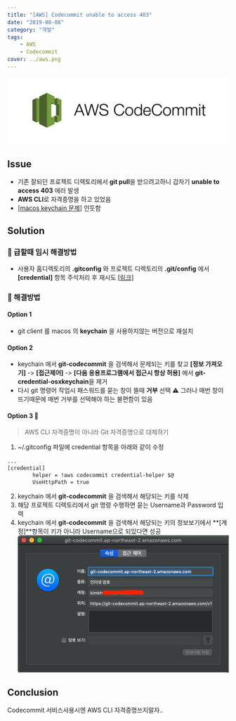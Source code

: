 ```yaml
---
title: "[AWS] Codecommit unable to access 403"
date: "2019-08-08"
category: "개발"
tags:
    - AWS
    - Codecommit
cover: ../aws.png
---
```


![](./aws_codecommit.png)

## Issue

-   기존 잘되던 프로젝트 디렉토리에서 **git pull**을 받으려고하니 갑자기 **unable to access 403** 에러 발생
-   **AWS CLI**로 자격증명을 하고 있었음
-   [[macos keychain 문제]](https://docs.aws.amazon.com/ko_kr/codecommit/latest/userguide/troubleshooting-ch.html#troubleshooting-macoshttps) 인듯함

## Solution

### :rocket: 급할때 임시 해결방법

-   사용자 홈디렉토리의 **.gitconfig** 와 프로젝트 디렉토리의 **.git/config** 에서 **[credential]** 항목 주석처리 후 재시도 [[링크]](https://docs.aws.amazon.com/ko_kr/codecommit/latest/userguide/troubleshooting-gc.html#troubleshooting-gc2)

### :star2: 해결방법

#### Option 1

-   git client 를 macos 의 **keychain** 을 사용하지않는 버전으로 재설치

#### Option 2

-   keychain 에서 **git-codecommit** 을 검색해서 문제되는 키를 찾고 **[정보 가져오기]** -> **[접근제어]** -> **[다음 응용프로그램에서 접근시 항상 허용]** 에서 **git-credential-osxkeychain**을 제거
-   다시 git 명령어 작업시 패스워드를 묻는 창이 뜰때 **거부** 선택
    :warning: 그러나 매번 창이 뜨기때문에 매번 거부를 선택해야 하는 불편함이 있음

#### Option 3 :dart:

> AWS CLI 자격증명이 아니라 Git 자격증명으로 대체하기

1. ~/.gitconfig 파일에 credential 항목을 아래와 같이 수정

```
...
[credential]
        helper = !aws codecommit credential-helper $@
        UseHttpPath = true
```

2. keychain 에서 **git-codecommit** 을 검색해서 해당되는 키를 삭제
3. 해당 프로젝트 디렉토리에서 git 명령 수행하면 묻는 Username과 Password 입력
4. keychain 에서 **git-codecommit** 을 검색해서 해당되는 키의 정보보기에서 **[계정]**항목이 키가 아니라 Username으로 되있다면 성공
   ![](macoskeychain.png)

## Conclusion

Codecommit 서비스사용시엔 AWS CLI 자격증명쓰지말자..

